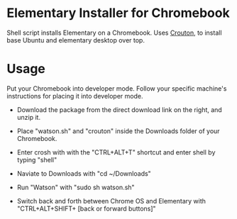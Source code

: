 # Elementary Installer for Chromebook


Shell script installs  Elementary on a Chromebook. Uses <a href="https://github.com/dnschneid/crouton"> Crouton<a>, to install base Ubuntu and elementary desktop over top.

# Usage

 Put your Chromebook into developer mode. Follow your specific machine's instructions for placing it into developer mode.

   + Download the package from the direct download link on the right, and unzip it.
    
   + Place "watson.sh" and "crouton" inside the Downloads folder of your Chromebook.
    
   + Enter crosh with with the "CTRL+ALT+T" shortcut and enter shell by typing "shell"
    
   + Naviate to Downloads with "cd ~/Downloads"
    
   + Run "Watson" with "sudo sh watson.sh"
    
   + Switch back and forth between Chrome OS and Elementary with "CTRL+ALT+SHIFT+ [back or forward buttons]"
